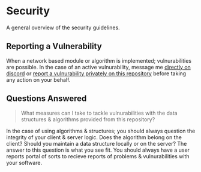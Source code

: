 # Security

A general overview of the security guidelines.

## Reporting a Vulnerability

When a network based module or algorithm is implemented; vulnurabilities are possible. In the case of an active vulnurability, message me [directly on discord](https://discord.com/users/1043411743424139295) or [report a vulnurability privately on this repository](https://github.com/shawnjb/lua-standard-library/security) before taking any action on your behalf.

## Questions Answered

> What measures can I take to tackle vulnurabilities with the data structures & algorithms provided from this repository?

In the case of using algorithms & structures; you should always question the integrity of your client & server logic. Does the algorithm belong on the client? Should you maintain a data structure locally or on the server? The answer to this question is what you see fit. You should always have a user reports portal of sorts to recieve reports of problems & vulnurabilities with your software.
